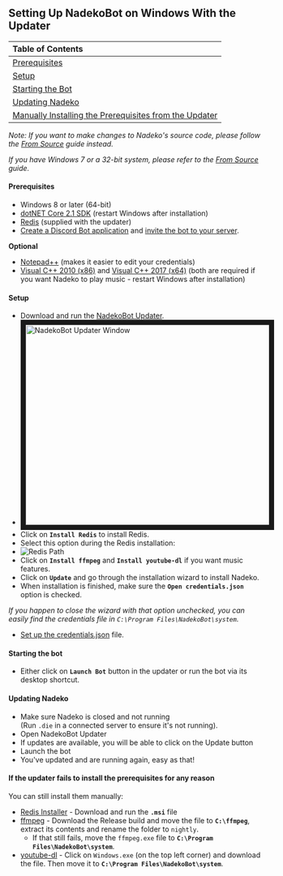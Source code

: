 ## Setting Up NadekoBot on Windows With the Updater

| Table of Contents                                                                                                                                                                             |
| :-------------------------------------------------------------------------------------------------------------------------------------------------------------------------------------------- |
| [Prerequisites](#prerequisites)                                                                                             |
| [Setup](#setup)                                                                                                             |
| [Starting the Bot](#starting-the-bot)                                                                                       |
| [Updating Nadeko](#updating-nadeko)                                                                                         |
| [Manually Installing the Prerequisites from the Updater](#if-the-updater-fails-to-install-the-prerequisites-for-any-reason) |

*Note: If you want to make changes to Nadeko's source code, please follow the [From Source][SourceGuide] guide instead.*

*If you have Windows 7 or a 32-bit system, please refer to the [From Source][SourceGuide] guide.*

#### Prerequisites

- Windows 8 or later (64-bit)
- [dotNET Core 2.1 SDK][dotNET] (restart Windows after installation)
- [Redis][Redis] (supplied with the updater)
- [Create a Discord Bot application](/jsons-explained#creating-discord-bot-application) and [invite the bot to your server](/jsons-explained/#inviting-your-bot-to-your-server).

**Optional**

- [Notepad++] (makes it easier to edit your credentials)
- [Visual C++ 2010 (x86)] and [Visual C++ 2017 (x64)] (both are required if you want Nadeko to play music - restart Windows after installation)

#### Setup

- Download and run the [NadekoBot Updater][Updater].
- <img src="https://i.imgur.com/1g58bo1.png" alt="NadekoBot Updater Window" width="495" height="395" border="10"/>
- Click on **`Install Redis`** to install Redis.
- Select this option during the Redis installation:
- ![Redis Path](https://i.imgur.com/uUby6Xw.png "Redis PATH")
- Click on **`Install ffmpeg`** and **`Install youtube-dl`** if you want music features.
- Click on **`Update`** and go through the installation wizard to install Nadeko.
- When installation is finished, make sure the **`Open credentials.json`** option is checked.

*If you happen to close the wizard with that option unchecked, you can easily find the credentials file in `C:\Program Files\NadekoBot\system`.*

- [Set up the credentials.json](/jsons-explained/#setting-up-credentialsjson-file) file.

#### Starting the bot

- Either click on **`Launch Bot`** button in the updater or run the bot via its desktop shortcut.

#### Updating Nadeko

- Make sure Nadeko is closed and not running  
  (Run `.die` in a connected server to ensure it's not running).
- Open NadekoBot Updater
- If updates are available, you will be able to click on the Update button
- Launch the bot
- You've updated and are running again, easy as that!

#### If the updater fails to install the prerequisites for any reason

You can still install them manually:

- [Redis Installer](https://github.com/MicrosoftArchive/redis/releases/tag/win-3.0.504) - Download and run the **`.msi`** file
- [ffmpeg] - Download the Release build and move the file to **`C:\ffmpeg`**, extract its contents and rename the folder to `nightly`.
    - If that still fails, move the `ffmpeg.exe` file to **`C:\Program Files\NadekoBot\system`**.
- [youtube-dl] - Click on `Windows.exe` (on the top left corner) and download the file. Then move it to **`C:\Program Files\NadekoBot\system`**.

[Updater]: https://dl.nadeko.bot/
[Notepad++]: https://notepad-plus-plus.org/
[dotNET]: https://www.microsoft.com/net/download/dotnet-core/2.1
[Redis]: https://github.com/MicrosoftArchive/redis/releases/download/win-3.0.504/Redis-x64-3.0.504.msi
[Visual C++ 2010 (x86)]: https://download.microsoft.com/download/1/6/5/165255E7-1014-4D0A-B094-B6A430A6BFFC/vcredist_x86.exe
[Visual C++ 2017 (x64)]: https://aka.ms/vs/15/release/vc_redist.x64.exe
[SourceGuide]: /guides/from-source
[ffmpeg]: https://ffmpeg.zeranoe.com/builds/
[youtube-dl]: https://rg3.github.io/youtube-dl/download.html
